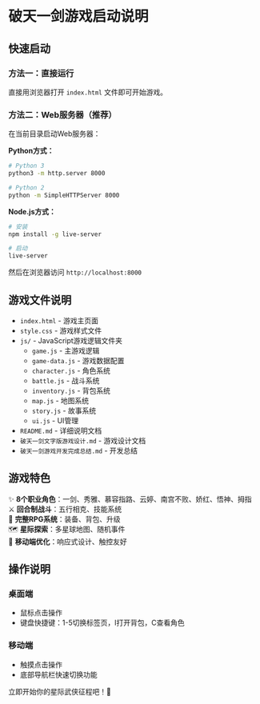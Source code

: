 # 破天一剑游戏启动说明

## 快速启动

### 方法一：直接运行
直接用浏览器打开 `index.html` 文件即可开始游戏。

### 方法二：Web服务器（推荐）
在当前目录启动Web服务器：

**Python方式：**
```bash
# Python 3
python3 -m http.server 8000

# Python 2  
python -m SimpleHTTPServer 8000
```

**Node.js方式：**
```bash
# 安装
npm install -g live-server

# 启动
live-server
```

然后在浏览器访问 `http://localhost:8000`

## 游戏文件说明

- `index.html` - 游戏主页面
- `style.css` - 游戏样式文件
- `js/` - JavaScript游戏逻辑文件夹
  - `game.js` - 主游戏逻辑
  - `game-data.js` - 游戏数据配置
  - `character.js` - 角色系统
  - `battle.js` - 战斗系统
  - `inventory.js` - 背包系统
  - `map.js` - 地图系统
  - `story.js` - 故事系统
  - `ui.js` - UI管理
- `README.md` - 详细说明文档
- `破天一剑文字版游戏设计.md` - 游戏设计文档
- `破天一剑游戏开发完成总结.md` - 开发总结

## 游戏特色

✨ **8个职业角色**：一剑、秀雅、慕容指路、云婷、南宫不败、娇红、悟神、拇指  
⚔️ **回合制战斗**：五行相克、技能系统  
🎒 **完整RPG系统**：装备、背包、升级  
🗺️ **星际探索**：多星球地图、随机事件  
📱 **移动端优化**：响应式设计、触控友好  

## 操作说明

### 桌面端
- 鼠标点击操作
- 键盘快捷键：1-5切换标签页，I打开背包，C查看角色

### 移动端  
- 触摸点击操作
- 底部导航栏快速切换功能

立即开始你的星际武侠征程吧！🚀